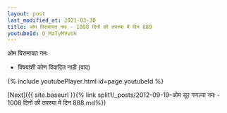 ```yaml
---
layout: post
last_modified_at: 2021-03-30
title: ओम विरामायत नमः - 1008 दिनों की तपस्या में दिन 889
youtubeId: O_MaTyMVvUk
---
```

 
 
 ओम विरामायत नमः  
 
 -  विषयांशी कोण विवादित नाही (वाद) 
 
  
 
  
 
 
 
 
 
 


{% include youtubePlayer.html id=page.youtubeId %}
 
[Next]({{ site.baseurl }}{% link  split1/_posts/2012-09-19-ओम सूर गणल्या नमः - 1008 दिनों की तपस्या में दिन 888.md%})
 
